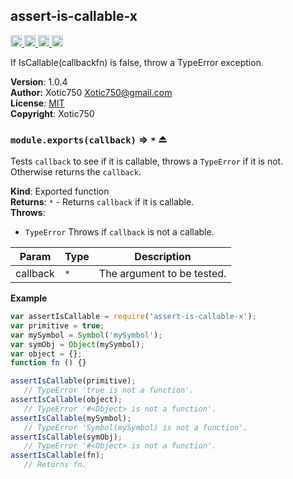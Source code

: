 <a name="module_assert-is-callable-x"></a>
## assert-is-callable-x
<a href="https://travis-ci.org/Xotic750/assert-is-callable-x"
title="Travis status">
<img
src="https://travis-ci.org/Xotic750/assert-is-callable-x.svg?branch=master"
alt="Travis status" height="18">
</a>
<a href="https://david-dm.org/Xotic750/assert-is-callable-x"
title="Dependency status">
<img src="https://david-dm.org/Xotic750/assert-is-callable-x.svg"
alt="Dependency status" height="18"/>
</a>
<a
href="https://david-dm.org/Xotic750/assert-is-callable-x#info=devDependencies"
title="devDependency status">
<img src="https://david-dm.org/Xotic750/assert-is-callable-x/dev-status.svg"
alt="devDependency status" height="18"/>
</a>
<a href="https://badge.fury.io/js/assert-is-callable-x" title="npm version">
<img src="https://badge.fury.io/js/assert-is-callable-x.svg"
alt="npm version" height="18">
</a>

If IsCallable(callbackfn) is false, throw a TypeError exception.

**Version**: 1.0.4  
**Author:** Xotic750 <Xotic750@gmail.com>  
**License**: [MIT](&lt;https://opensource.org/licenses/MIT&gt;)  
**Copyright**: Xotic750  
<a name="exp_module_assert-is-callable-x--module.exports"></a>
### `module.exports(callback)` ⇒ <code>\*</code> ⏏
Tests `callback` to see if it is callable, throws a `TypeError` if it is
not. Otherwise returns the `callback`.

**Kind**: Exported function  
**Returns**: <code>\*</code> - Returns `callback` if it is callable.  
**Throws**:

- <code>TypeError</code> Throws if `callback` is not a callable.


| Param | Type | Description |
| --- | --- | --- |
| callback | <code>\*</code> | The argument to be tested. |

**Example**  
```js
var assertIsCallable = require('assert-is-callable-x');
var primitive = true;
var mySymbol = Symbol('mySymbol');
var symObj = Object(mySymbol);
var object = {};
function fn () {}

assertIsCallable(primitive);
   // TypeError 'true is not a function'.
assertIsCallable(object);
   // TypeError '#<Object> is not a function'.
assertIsCallable(mySymbol);
   // TypeError 'Symbol(mySymbol) is not a function'.
assertIsCallable(symObj);
   // TypeError '#<Object> is not a function'.
assertIsCallable(fn);
   // Returns fn.
```
